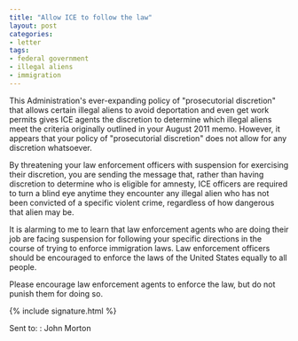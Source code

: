 ```yaml
---
title: "Allow ICE to follow the law"
layout: post
categories:
- letter
tags:
- federal government
- illegal aliens
- immigration
---
```


This Administration's ever-expanding policy of "prosecutorial discretion" that allows certain illegal aliens to avoid deportation and even get work permits gives ICE agents the discretion to determine which illegal aliens meet the criteria originally outlined in your August 2011 memo. However, it appears that your policy of "prosecutorial discretion" does not allow for any discretion whatsoever.

By threatening your law enforcement officers with suspension for exercising their discretion, you are sending the message that, rather than having discretion to determine who is eligible for amnesty, ICE officers are required to turn a blind eye anytime they encounter any illegal alien who has not been convicted of a specific violent crime, regardless of how dangerous that alien may be.

It is alarming to me to learn that law enforcement agents who are doing their job are facing suspension for following your specific directions in the course of trying to enforce immigration laws. Law enforcement officers should be encouraged to enforce the laws of the United States equally to all people.

Please encourage law enforcement agents to enforce the law, but do not punish them for doing so.

{% include signature.html %}

Sent to:
: John Morton

